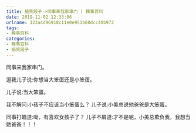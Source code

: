 ```yaml
---
title: 搞笑段子->同事来我家串门 | 糗事百科
date: 2019-11-02 12:33:06
urlname: 123a4d96918c11e0e951b60dcc40b972
tags: 
- 糗事百科
categories:
- 糗事百科
- 搞笑段子
---
```

同事来我家串门。

逗我儿子说:你想当大笨蛋还是小笨蛋。

儿子说:当大笨蛋。

我不解问:小孩子不应该当小笨蛋么？    儿子说:小美总说他爸爸是大笨蛋。

同事打趣道:呦，有喜欢女孩子了？    儿子不屑道:才不是呢，小美总欺负我，我想当她爸爸！！！


